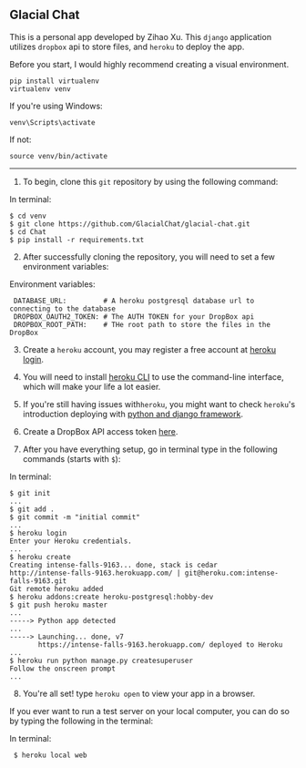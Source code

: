 Glacial Chat
---

This is a personal app developed by Zihao Xu. This `django` application utilizes
`dropbox` api to store files, and `heroku` to deploy the app.


Before you start, I would highly recommend creating a visual environment.

    pip install virtualenv
    virtualenv venv
If you're using Windows:

    venv\Scripts\activate

If not:

    source venv/bin/activate

----

 1. To begin, clone this `git` repository by using the following command:
 

In terminal:

    $ cd venv
    $ git clone https://github.com/GlacialChat/glacial-chat.git
    $ cd Chat
    $ pip install -r requirements.txt
 
 2. After successfully cloning the repository, you will need to set a few environment variables:
 
Environment variables:

     DATABASE_URL:         # A heroku postgresql database url to connecting to the database
     DROPBOX_OAUTH2_TOKEN: # The AUTH TOKEN for your DropBox api
     DROPBOX_ROOT_PATH:    # THe root path to store the files in the DropBox
 
 3. Create a `heroku` account, you may register a free account at [heroku login][1].
 
 4. You will need to install [heroku CLI][3] to use the command-line interface, which will make your life a lot
 easier.
 
 5. If you're still having issues with`heroku`, you might want to check `heroku`'s introduction deploying
 with [python and django framework][4].
 
 6. Create a DropBox API access token [here][5].
 7. After you have everything setup, go in terminal type in the following commands (starts with `$`):
 
 
In terminal:
 
    $ git init
    ...
    $ git add .
    $ git commit -m "initial commit"
    ...
    $ heroku login
    Enter your Heroku credentials.
    ...
    $ heroku create
    Creating intense-falls-9163... done, stack is cedar
    http://intense-falls-9163.herokuapp.com/ | git@heroku.com:intense-falls-9163.git
    Git remote heroku added
    $ heroku addons:create heroku-postgresql:hobby-dev 
    $ git push heroku master
    ...
    -----> Python app detected
    ...
    -----> Launching... done, v7
           https://intense-falls-9163.herokuapp.com/ deployed to Heroku
    ...
    $ heroku run python manage.py createsuperuser
    Follow the onscreen prompt
    ...
 8. You're all set! type `heroku open` to view your app in a browser.
 
 If you ever want to run a test server on your local computer, you can do so by typing
 the following in the terminal:
     
 In terminal:
     
     $ heroku local web
 
  [1]: https://id.heroku.com/login
  [2]: https://dashboard.heroku.com/
  [3]: https://devcenter.heroku.com/articles/heroku-cli
  [4]: https://devcenter.heroku.com/articles/deploying-python
  [5]: https://www.dropbox.com/developers/apps/create